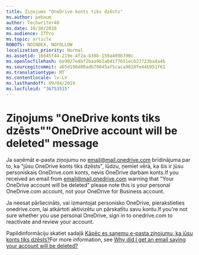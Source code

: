```yaml
---
title: Ziņojums "OneDrive konts tiks dzēsts"
ms.author: pebaum
author: Techwriter40
ms.date: 10/30/2018
ms.audience: ITPro
ms.topic: article
ROBOTS: NOINDEX, NOFOLLOW
localization_priority: Normal
ms.assetid: 16645f44-219e-4f2a-b30b-159a409b790c
ms.openlocfilehash: 6e9027e4bf2baa9b1a04177651ec627723ba4a4b
ms.sourcegitcommit: a65d196d00adb70045af5caca9828fe44b951f61
ms.translationtype: MT
ms.contentlocale: lv-LV
ms.lasthandoff: 09/04/2019
ms.locfileid: "36753515"
---
```

# <a name="onedrive-account-will-be-deleted-message"></a><span data-ttu-id="fe249-102">Ziņojums "OneDrive konts tiks dzēsts"</span><span class="sxs-lookup"><span data-stu-id="fe249-102">"OneDrive account will be deleted" message</span></span>

<span data-ttu-id="fe249-103">Ja saņēmāt e-pasta ziņojumu no email@mail.onedrive.com brīdinājuma par to, ka "jūsu OneDrive konts tiks dzēsts", lūdzu, ņemiet vērā, ka šis ir jūsu personiskais OneDrive.com konts, nevis OneDrive darbam konts.</span><span class="sxs-lookup"><span data-stu-id="fe249-103">If you received an email from email@mail.onedrive.com warning that "Your OneDrive account will be deleted" please note this is your personal OneDrive.com account, not your OneDrive for Business account.</span></span> 
  
<span data-ttu-id="fe249-104">Ja neesat pārliecināts, vai izmantojat personisko OneDrive, pierakstieties onedrive.com, lai atkārtoti aktivizētu un pārskatītu savu kontu.</span><span class="sxs-lookup"><span data-stu-id="fe249-104">If you're not sure whether you use personal OneDrive, sign in to onedrive.com to reactivate and review your account.</span></span>
  
<span data-ttu-id="fe249-105">Papildinformāciju skatiet sadaļā [Kāpēc es saņemu e-pasta ziņojumu, ka jūsu konts tiks dzēsts?](https://go.microsoft.com/fwlink/?linkid=2036151&amp;clcid=0x409)</span><span class="sxs-lookup"><span data-stu-id="fe249-105">For more information, see [Why did I get an email saying your account will be deleted?](https://go.microsoft.com/fwlink/?linkid=2036151&amp;clcid=0x409)</span></span>
  

